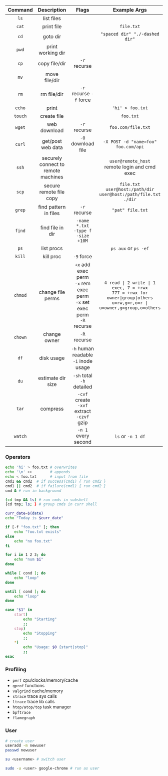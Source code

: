 
| Command |               Description               |                                     Flags                                      |                                                          Example Args                                                          |
| :-----: | :-------------------------------------: | :----------------------------------------------------------------------------: | :----------------------------------------------------------------------------------------------------------------------------: |
|  `ls`   |               list files                |                                                                                |                                                                                                                                |
|  `cat`  |               print file                |                                                                                |                                                           `file.txt`                                                           |
|  `cd`   |                goto dir                 |                                                                                |                                                 `"spaced dir" "./-dashed dir"`                                                 |
|  `pwd`  |            print working dir            |                                                                                |                                                                                                                                |
|  `cp`   |              copy file/dir              |                                  `-r` recurse                                  |                                                                                                                                |
|  `mv`   |              move file/dir              |                                                                                |                                                                                                                                |
|  `rm`   |               rm file/dir               |                            `-r` recurse `-f` force                             |                                                                                                                                |
| `echo`  |                  print                  |                                                                                |                                                        `'hi' > foo.txt`                                                        |
| `touch` |               create file               |                                                                                |                                                           `foo.txt`                                                            |
| `wget`  |              web download               |                                  `-r` recurse                                  |                                                       `foo.com/file.txt`                                                       |
| `curl`  |            get/post web data            |                               `-O` download file                               |                                              `-X POST -d "name=foo" foo.com/api`                                               |
|  `ssh`  | securely connect to <br>remote machines |                                                                                |                                        `user@remote_host`<br>remote login and cmd exec                                         |
|  `scp`  |         secure remote file copy         |                                                                                |                               `file.txt user@host:/path/dir`<br>`user@host:/path/file.txt ./dir`                               |
| `grep`  |          find pattern in files          |                                  `-r` recurse                                  |                                                        `"pat" file.txt`                                                        |
| `find`  |            find file in dir             |                  `-name *.txt` <br>`-type f`<br>`-size +10M`                   |                                                                                                                                |
|  `ps`   |               list procs                |                                                                                |                                                      `ps aux` or `ps -ef`                                                      |
| `kill`  |                kill proc                |                                   `-9` force                                   |                                                                                                                                |
| `chmod` |            change file perms            | `+x` add exec perm<br>`-x` rem exec perm<br>`=x` set exec perm<br>`-R` recurse | `4 read \| 2 write \| 1 exec, 7 = +rwx`<br>`777 = +rwx for owner\|group\|others`<br>`u=rw,g=r,o=r \| u=owner,g=group,o=others` |
| `chown` |              change owner               |                                  `-R` recurse                                  |                                                                                                                                |
|  `df`   |               disk usage                |                    `-h` human readable<br>`-i` inode usage                     |                                                                                                                                |
|  `du`   |            estimate dir size            |                           `-sh` total `-h` detailed                            |                                                                                                                                |
|  `tar`  |                compress                 |                `-cvf` create<br>`-xvf` extract<br>`-czvf` gzip                 |                                                                                                                                |
| `watch` |                                         |                              `-n 1` every second                               |                                                       `ls` or `-n 1 df`                                                        |
### Operators
``` bash
echo 'hi' > foo.txt # overwrites
echo '\n' >>        # appends
echo < foo.txt      # input from file
cmd1 && cmd2  # if success(cmd1) { run cmd2 }
cmd1 || cmd2  # if failure(cmd1) { run cmd2 }
cmd & # run in background

(cd tmp && ls) # run cmds in subshell
{cd tmp; ls; } # group cmds in curr shell

curr_date=$(date)
echo "Today is $curr_date"

if [-f "foo.txt" ]; then
    echo "foo.txt exists"
else 
    echo "no foo.txt"
fi

for i in 1 2 3; do
    echo "num $i"
done

while [ cond ]; do
    echo "loop"
done

until [ cond ]; do
    echo "loop"
done

case "$1" in
    start)
        echo "Starting"
        ;;
    stop)
        echo "Stopping"
        ;;
    *)
        echo "Usage: $0 {start|stop}"
        ;;
esac
```
### Profiling
- `perf` cpu/clocks/memory/cache
- `gprof` functions
- `valgrind` cache/memory
- `strace` trace sys calls
- `ltrace` trace lib calls
- `htop/atop/top` task manager
- `bpftrace`
- `flamegraph`
### User
``` bash
# create user
useradd -m newuser
passwd newuser

su <username> # switch user

sudo -u <user> google-chrome # run as user
```
